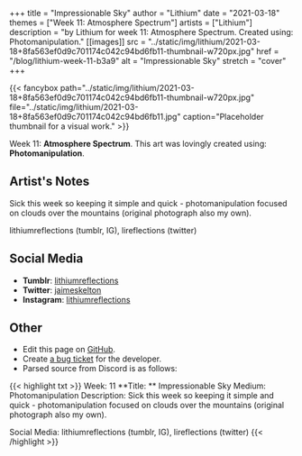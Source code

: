 +++
title =       "Impressionable Sky"
author =      "Lithium"
date =        "2021-03-18"
themes =      ["Week 11: Atmosphere Spectrum"]
artists =     ["Lithium"]
description = "by Lithium for week 11: Atmosphere Spectrum. Created using: Photomanipulation."
[[images]]
              src = "../static/img/lithium/2021-03-18+8fa563ef0d9c701174c042c94bd6fb11-thumbnail-w720px.jpg"
              href = "/blog/lithium-week-11-b3a9"
              alt = "Impressionable Sky"
              stretch = "cover"
+++


{{< fancybox path="../static/img/lithium/2021-03-18+8fa563ef0d9c701174c042c94bd6fb11-thumbnail-w720px.jpg" file="../static/img/lithium/2021-03-18+8fa563ef0d9c701174c042c94bd6fb11.jpg" caption="Placeholder thumbnail for a visual work." >}}


Week 11: **Atmosphere Spectrum**. This art was lovingly created using: **Photomanipulation**.

## Artist's Notes

Sick this week so keeping it simple and quick - photomanipulation focused on clouds over the mountains (original photograph also my own). 

lithiumreflections (tumblr, IG), lireflections (twitter)

## Social Media

- **Tumblr**: <a href='https://lithiumreflections.tumblr.com' target='_blank'>lithiumreflections</a>
- **Twitter**: <a href='https://twitter.com/jaimeskelton' target='_blank'>jaimeskelton</a>
- **Instagram**: <a href='https://instagram.com/lithiumreflections' target='_blank'>lithiumreflections</a>

## Other

- Edit this page on [GitHub](https://github.com/teaminkling/web-refresh/edit/main/content/blog/lithium-week-11-b3a9.md).
- Create [a bug ticket](https://github.com/teaminkling/web-refresh/issues/new?assignees=&labels=bug&template=problem-report.md&title=) for the developer.
- Parsed source from Discord is as follows:

{{< highlight txt >}}
Week: 11
**Title:  ** Impressionable Sky
Medium: Photomanipulation
Description: Sick this week so keeping it simple and quick - photomanipulation focused on clouds over the mountains (original photograph also my own). 

Social Media: lithiumreflections (tumblr, IG), lireflections (twitter)
{{< /highlight >}}